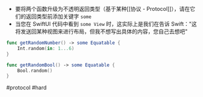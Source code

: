 - 要将两个函数升级为不透明返回类型（基于某种[[协议 - Protocol]]），请在它们的返回类型前添加关键字 `some`
- 当您在 SwiftUI 代码中看到 `some View` 时，这实际上是我们在告诉 Swift："这将发送回某种视图来进行布局，但我不想写出具体的内容，您自己去想吧"

```swift
func getRandomNumber() -> some Equatable {
    Int.random(in: 1...6)
}

func getRandomBool() -> some Equatable {
    Bool.random()
}
```

#protocol #hard 